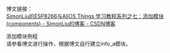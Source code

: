 博文链接：<br>
[SimonLiu的ESP8266与AliOS Things 学习教程系列之七：添加模块(components) - SimonLiu的博客 - CSDN博客](https://blog.csdn.net/toopoo/article/details/87861801)<br>

添加模块例程<br>
请参看博文进行操作，根据博文自行建立info_a模块。